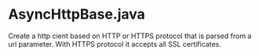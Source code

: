 # AsyncHttpBase.java
Create a http cient based on HTTP or HTTPS protocol that is parsed from a url parameter. With HTTPS protocol it accepts all SSL certificates. 
